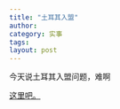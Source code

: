 ```yaml
---
title: "土耳其入盟"
author:
category: 实事
tags: 
layout: post
---
```

今天说土耳其入盟问题，难啊

<a href="http://www.francaisblog.com.cn/node/409">这里吧。</a>

